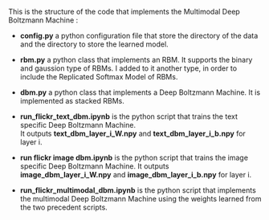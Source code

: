 This is the structure of the code that implements the Multimodal Deep Boltzmann Machine :

* **config.py** a python configuration file that store the directory of the data and the directory to store the learned model.

* **rbm.py** a python class that implements an RBM. It supports the binary and gaussion type of RBMs. 
 I added to it another type, in order to include the Replicated Softmax Model of RBMs.

* **dbm.py** a python class that implements a Deep Boltzmann Machine. It is implemented as stacked RBMs. 

* **run_flickr_text_dbm.ipynb** is the python script that trains the text specific Deep Boltzmann Machine.  
  It outputs **text_dbm_layer_i_W.npy** and **text_dbm_layer_i_b.npy** for layer i. 

* **run flickr image dbm.ipynb** is the python script that trains the image specific Deep Boltzmann Machine. 
 It outputs **image_dbm_layer_i_W.npy** and **image_dbm_layer_i_b.npy** for layer i.

* **run_flickr_multimodal_dbm.ipynb** is the python script that implements the multimodal Deep Boltzmann Machine using the weights learned from the two precedent scripts.
